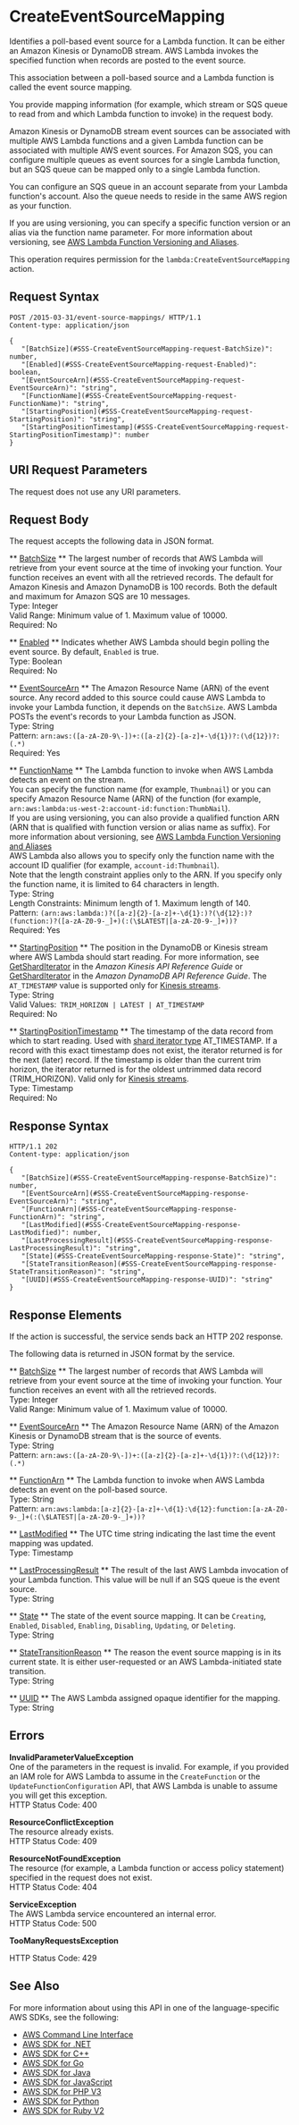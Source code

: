 # CreateEventSourceMapping<a name="API_CreateEventSourceMapping"></a>

Identifies a poll\-based event source for a Lambda function\. It can be either an Amazon Kinesis or DynamoDB stream\. AWS Lambda invokes the specified function when records are posted to the event source\.

This association between a poll\-based source and a Lambda function is called the event source mapping\.

You provide mapping information \(for example, which stream or SQS queue to read from and which Lambda function to invoke\) in the request body\.

Amazon Kinesis or DynamoDB stream event sources can be associated with multiple AWS Lambda functions and a given Lambda function can be associated with multiple AWS event sources\. For Amazon SQS, you can configure multiple queues as event sources for a single Lambda function, but an SQS queue can be mapped only to a single Lambda function\.

You can configure an SQS queue in an account separate from your Lambda function's account\. Also the queue needs to reside in the same AWS region as your function\. 

If you are using versioning, you can specify a specific function version or an alias via the function name parameter\. For more information about versioning, see [AWS Lambda Function Versioning and Aliases](https://docs.aws.amazon.com/lambda/latest/dg/versioning-aliases.html)\. 

This operation requires permission for the `lambda:CreateEventSourceMapping` action\.

## Request Syntax<a name="API_CreateEventSourceMapping_RequestSyntax"></a>

```
POST /2015-03-31/event-source-mappings/ HTTP/1.1
Content-type: application/json

{
   "[BatchSize](#SSS-CreateEventSourceMapping-request-BatchSize)": number,
   "[Enabled](#SSS-CreateEventSourceMapping-request-Enabled)": boolean,
   "[EventSourceArn](#SSS-CreateEventSourceMapping-request-EventSourceArn)": "string",
   "[FunctionName](#SSS-CreateEventSourceMapping-request-FunctionName)": "string",
   "[StartingPosition](#SSS-CreateEventSourceMapping-request-StartingPosition)": "string",
   "[StartingPositionTimestamp](#SSS-CreateEventSourceMapping-request-StartingPositionTimestamp)": number
}
```

## URI Request Parameters<a name="API_CreateEventSourceMapping_RequestParameters"></a>

The request does not use any URI parameters\.

## Request Body<a name="API_CreateEventSourceMapping_RequestBody"></a>

The request accepts the following data in JSON format\.

 ** [BatchSize](#API_CreateEventSourceMapping_RequestSyntax) **   <a name="SSS-CreateEventSourceMapping-request-BatchSize"></a>
The largest number of records that AWS Lambda will retrieve from your event source at the time of invoking your function\. Your function receives an event with all the retrieved records\. The default for Amazon Kinesis and Amazon DynamoDB is 100 records\. Both the default and maximum for Amazon SQS are 10 messages\.  
Type: Integer  
Valid Range: Minimum value of 1\. Maximum value of 10000\.  
Required: No

 ** [Enabled](#API_CreateEventSourceMapping_RequestSyntax) **   <a name="SSS-CreateEventSourceMapping-request-Enabled"></a>
Indicates whether AWS Lambda should begin polling the event source\. By default, `Enabled` is true\.   
Type: Boolean  
Required: No

 ** [EventSourceArn](#API_CreateEventSourceMapping_RequestSyntax) **   <a name="SSS-CreateEventSourceMapping-request-EventSourceArn"></a>
The Amazon Resource Name \(ARN\) of the event source\. Any record added to this source could cause AWS Lambda to invoke your Lambda function, it depends on the `BatchSize`\. AWS Lambda POSTs the event's records to your Lambda function as JSON\.  
Type: String  
Pattern: `arn:aws:([a-zA-Z0-9\-])+:([a-z]{2}-[a-z]+-\d{1})?:(\d{12})?:(.*)`   
Required: Yes

 ** [FunctionName](#API_CreateEventSourceMapping_RequestSyntax) **   <a name="SSS-CreateEventSourceMapping-request-FunctionName"></a>
The Lambda function to invoke when AWS Lambda detects an event on the stream\.  
 You can specify the function name \(for example, `Thumbnail`\) or you can specify Amazon Resource Name \(ARN\) of the function \(for example, `arn:aws:lambda:us-west-2:account-id:function:ThumbNail`\)\.   
 If you are using versioning, you can also provide a qualified function ARN \(ARN that is qualified with function version or alias name as suffix\)\. For more information about versioning, see [AWS Lambda Function Versioning and Aliases](https://docs.aws.amazon.com/lambda/latest/dg/versioning-aliases.html)   
AWS Lambda also allows you to specify only the function name with the account ID qualifier \(for example, `account-id:Thumbnail`\)\.   
Note that the length constraint applies only to the ARN\. If you specify only the function name, it is limited to 64 characters in length\.  
Type: String  
Length Constraints: Minimum length of 1\. Maximum length of 140\.  
Pattern: `(arn:aws:lambda:)?([a-z]{2}-[a-z]+-\d{1}:)?(\d{12}:)?(function:)?([a-zA-Z0-9-_]+)(:(\$LATEST|[a-zA-Z0-9-_]+))?`   
Required: Yes

 ** [StartingPosition](#API_CreateEventSourceMapping_RequestSyntax) **   <a name="SSS-CreateEventSourceMapping-request-StartingPosition"></a>
The position in the DynamoDB or Kinesis stream where AWS Lambda should start reading\. For more information, see [GetShardIterator](https://docs.aws.amazon.com/kinesis/latest/APIReference/API_GetShardIterator.html#Kinesis-GetShardIterator-request-ShardIteratorType) in the *Amazon Kinesis API Reference Guide* or [GetShardIterator](https://docs.aws.amazon.com/amazondynamodb/latest/APIReference/API_streams_GetShardIterator.html) in the *Amazon DynamoDB API Reference Guide*\. The `AT_TIMESTAMP` value is supported only for [Kinesis streams](https://docs.aws.amazon.com/streams/latest/dev/amazon-kinesis-streams.html)\.   
Type: String  
Valid Values:` TRIM_HORIZON | LATEST | AT_TIMESTAMP`   
Required: No

 ** [StartingPositionTimestamp](#API_CreateEventSourceMapping_RequestSyntax) **   <a name="SSS-CreateEventSourceMapping-request-StartingPositionTimestamp"></a>
The timestamp of the data record from which to start reading\. Used with [shard iterator type](https://docs.aws.amazon.com/kinesis/latest/APIReference/API_GetShardIterator.html#Kinesis-GetShardIterator-request-ShardIteratorType) AT\_TIMESTAMP\. If a record with this exact timestamp does not exist, the iterator returned is for the next \(later\) record\. If the timestamp is older than the current trim horizon, the iterator returned is for the oldest untrimmed data record \(TRIM\_HORIZON\)\. Valid only for [Kinesis streams](https://docs.aws.amazon.com/streams/latest/dev/amazon-kinesis-streams.html)\.   
Type: Timestamp  
Required: No

## Response Syntax<a name="API_CreateEventSourceMapping_ResponseSyntax"></a>

```
HTTP/1.1 202
Content-type: application/json

{
   "[BatchSize](#SSS-CreateEventSourceMapping-response-BatchSize)": number,
   "[EventSourceArn](#SSS-CreateEventSourceMapping-response-EventSourceArn)": "string",
   "[FunctionArn](#SSS-CreateEventSourceMapping-response-FunctionArn)": "string",
   "[LastModified](#SSS-CreateEventSourceMapping-response-LastModified)": number,
   "[LastProcessingResult](#SSS-CreateEventSourceMapping-response-LastProcessingResult)": "string",
   "[State](#SSS-CreateEventSourceMapping-response-State)": "string",
   "[StateTransitionReason](#SSS-CreateEventSourceMapping-response-StateTransitionReason)": "string",
   "[UUID](#SSS-CreateEventSourceMapping-response-UUID)": "string"
}
```

## Response Elements<a name="API_CreateEventSourceMapping_ResponseElements"></a>

If the action is successful, the service sends back an HTTP 202 response\.

The following data is returned in JSON format by the service\.

 ** [BatchSize](#API_CreateEventSourceMapping_ResponseSyntax) **   <a name="SSS-CreateEventSourceMapping-response-BatchSize"></a>
The largest number of records that AWS Lambda will retrieve from your event source at the time of invoking your function\. Your function receives an event with all the retrieved records\.  
Type: Integer  
Valid Range: Minimum value of 1\. Maximum value of 10000\.

 ** [EventSourceArn](#API_CreateEventSourceMapping_ResponseSyntax) **   <a name="SSS-CreateEventSourceMapping-response-EventSourceArn"></a>
The Amazon Resource Name \(ARN\) of the Amazon Kinesis or DynamoDB stream that is the source of events\.  
Type: String  
Pattern: `arn:aws:([a-zA-Z0-9\-])+:([a-z]{2}-[a-z]+-\d{1})?:(\d{12})?:(.*)` 

 ** [FunctionArn](#API_CreateEventSourceMapping_ResponseSyntax) **   <a name="SSS-CreateEventSourceMapping-response-FunctionArn"></a>
The Lambda function to invoke when AWS Lambda detects an event on the poll\-based source\.  
Type: String  
Pattern: `arn:aws:lambda:[a-z]{2}-[a-z]+-\d{1}:\d{12}:function:[a-zA-Z0-9-_]+(:(\$LATEST|[a-zA-Z0-9-_]+))?` 

 ** [LastModified](#API_CreateEventSourceMapping_ResponseSyntax) **   <a name="SSS-CreateEventSourceMapping-response-LastModified"></a>
The UTC time string indicating the last time the event mapping was updated\.  
Type: Timestamp

 ** [LastProcessingResult](#API_CreateEventSourceMapping_ResponseSyntax) **   <a name="SSS-CreateEventSourceMapping-response-LastProcessingResult"></a>
The result of the last AWS Lambda invocation of your Lambda function\. This value will be null if an SQS queue is the event source\.  
Type: String

 ** [State](#API_CreateEventSourceMapping_ResponseSyntax) **   <a name="SSS-CreateEventSourceMapping-response-State"></a>
The state of the event source mapping\. It can be `Creating`, `Enabled`, `Disabled`, `Enabling`, `Disabling`, `Updating`, or `Deleting`\.  
Type: String

 ** [StateTransitionReason](#API_CreateEventSourceMapping_ResponseSyntax) **   <a name="SSS-CreateEventSourceMapping-response-StateTransitionReason"></a>
The reason the event source mapping is in its current state\. It is either user\-requested or an AWS Lambda\-initiated state transition\.  
Type: String

 ** [UUID](#API_CreateEventSourceMapping_ResponseSyntax) **   <a name="SSS-CreateEventSourceMapping-response-UUID"></a>
The AWS Lambda assigned opaque identifier for the mapping\.  
Type: String

## Errors<a name="API_CreateEventSourceMapping_Errors"></a>

 **InvalidParameterValueException**   
One of the parameters in the request is invalid\. For example, if you provided an IAM role for AWS Lambda to assume in the `CreateFunction` or the `UpdateFunctionConfiguration` API, that AWS Lambda is unable to assume you will get this exception\.  
HTTP Status Code: 400

 **ResourceConflictException**   
The resource already exists\.  
HTTP Status Code: 409

 **ResourceNotFoundException**   
The resource \(for example, a Lambda function or access policy statement\) specified in the request does not exist\.  
HTTP Status Code: 404

 **ServiceException**   
The AWS Lambda service encountered an internal error\.  
HTTP Status Code: 500

 **TooManyRequestsException**   
   
HTTP Status Code: 429

## See Also<a name="API_CreateEventSourceMapping_SeeAlso"></a>

For more information about using this API in one of the language\-specific AWS SDKs, see the following:
+  [AWS Command Line Interface](https://docs.aws.amazon.com/goto/aws-cli/lambda-2015-03-31/CreateEventSourceMapping) 
+  [AWS SDK for \.NET](https://docs.aws.amazon.com/goto/DotNetSDKV3/lambda-2015-03-31/CreateEventSourceMapping) 
+  [AWS SDK for C\+\+](https://docs.aws.amazon.com/goto/SdkForCpp/lambda-2015-03-31/CreateEventSourceMapping) 
+  [AWS SDK for Go](https://docs.aws.amazon.com/goto/SdkForGoV1/lambda-2015-03-31/CreateEventSourceMapping) 
+  [AWS SDK for Java](https://docs.aws.amazon.com/goto/SdkForJava/lambda-2015-03-31/CreateEventSourceMapping) 
+  [AWS SDK for JavaScript](https://docs.aws.amazon.com/goto/AWSJavaScriptSDK/lambda-2015-03-31/CreateEventSourceMapping) 
+  [AWS SDK for PHP V3](https://docs.aws.amazon.com/goto/SdkForPHPV3/lambda-2015-03-31/CreateEventSourceMapping) 
+  [AWS SDK for Python](https://docs.aws.amazon.com/goto/boto3/lambda-2015-03-31/CreateEventSourceMapping) 
+  [AWS SDK for Ruby V2](https://docs.aws.amazon.com/goto/SdkForRubyV2/lambda-2015-03-31/CreateEventSourceMapping) 